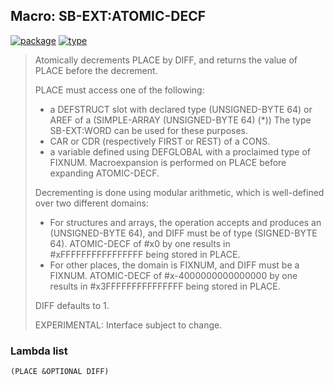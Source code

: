 ## Macro: SB-EXT:ATOMIC-DECF
[![package](https://img.shields.io/badge/Package-SB--EXT-5f9ea0.svg?style=social&colorA=999999)](../) [![type](https://img.shields.io/badge/Type-Macro-5f9ea0.svg?style=social&colorA=999999)](../#macro) 

> Atomically decrements PLACE by DIFF, and returns the value of PLACE before
> the decrement.
> 
> PLACE must access one of the following:
> - a DEFSTRUCT slot with declared type (UNSIGNED-BYTE 64)
> or AREF of a (SIMPLE-ARRAY (UNSIGNED-BYTE 64) (*))
> The type SB-EXT:WORD can be used for these purposes.
> - CAR or CDR (respectively FIRST or REST) of a CONS.
> - a variable defined using DEFGLOBAL with a proclaimed type of FIXNUM.
> Macroexpansion is performed on PLACE before expanding ATOMIC-DECF.
> 
> Decrementing is done using modular arithmetic,
> which is well-defined over two different domains:
> - For structures and arrays, the operation accepts and produces
> an (UNSIGNED-BYTE 64), and DIFF must be of type (SIGNED-BYTE 64).
> ATOMIC-DECF of #x0 by one results in #xFFFFFFFFFFFFFFFF being stored in PLACE.
> - For other places, the domain is FIXNUM, and DIFF must be a FIXNUM.
> ATOMIC-DECF of #x-4000000000000000 by one results in #x3FFFFFFFFFFFFFFF
> being stored in PLACE.
> 
> DIFF defaults to 1.
> 
> EXPERIMENTAL: Interface subject to change.

### Lambda list
```
(PLACE &OPTIONAL DIFF)
```
